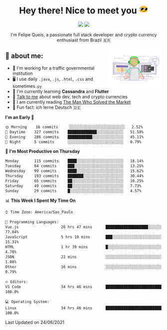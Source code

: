 
<h1 align="center">Hey there! Nice to meet you <img src="assets/sunglasses.gif" width="30"/></h1>

<p align="center">
  <a href="https://www.linkedin.com/in/fqueis"><img src="https://img.shields.io/badge/-LinkedIn-blue?style=flat&logo=Linkedin&logoColor=white" /></a>
  <a href="mailto:fqueis@gmail.com"><img src="https://img.shields.io/badge/-Gmail-c14438?style=flat&logo=Gmail&logoColor=white" /></a>
</p>

<p align="center">I'm Felipe Queis, a passionate full stack developer and crypto currency enthusiast from Brazil 🇧🇷</p>

<img width="35%" align="right" alt="fqueis" src="assets/profile.gif" /></p>

## 🤵 about me:

- 🏢 I'm working for a traffic governmental institution
- 🖥️ I use daily `.java`, `.js`, `.html`, `.css` and sometimes`.py`
- 🌱 I'm currently learning **Cassandra** and **Flutter**
- 💬 [Talk to me](https://github.com/fqueis/fqueis/discussions) about web dev, tech and crypto currencies
- 📖 I am currently reading [The Man Who Solved the Market](https://amzn.com/073521798X)
- 💭 Fun fact: ich lerne Deutsch 🇩🇪

<!--START_SECTION:waka-->
**I'm an Early 🐤** 

```text
🌞 Morning    16 commits     ░░░░░░░░░░░░░░░░░░░░░░░░░   2.52% 
🌆 Daytime    327 commits    █████████████░░░░░░░░░░░░   51.58% 
🌃 Evening    286 commits    ███████████░░░░░░░░░░░░░░   45.11% 
🌙 Night      5 commits      ░░░░░░░░░░░░░░░░░░░░░░░░░   0.79%

```
📅 **I'm Most Productive on Thursday** 

```text
Monday       115 commits    ████░░░░░░░░░░░░░░░░░░░░░   18.14% 
Tuesday      84 commits     ███░░░░░░░░░░░░░░░░░░░░░░   13.25% 
Wednesday    99 commits     ████░░░░░░░░░░░░░░░░░░░░░   15.62% 
Thursday     193 commits    ███████░░░░░░░░░░░░░░░░░░   30.44% 
Friday       65 commits     ██░░░░░░░░░░░░░░░░░░░░░░░   10.25% 
Saturday     49 commits     ██░░░░░░░░░░░░░░░░░░░░░░░   7.73% 
Sunday       29 commits     █░░░░░░░░░░░░░░░░░░░░░░░░   4.57%

```


📊 **This Week I Spent My Time On** 

```text
⌚︎ Time Zone: America/Sao_Paulo

💬 Programming Languages: 
Vue.js                   26 hrs 47 mins      ███████████████████░░░░░░   77.04% 
JavaScript               5 hrs 19 mins       ███░░░░░░░░░░░░░░░░░░░░░░   15.31% 
HTML                     1 hr 39 mins        █░░░░░░░░░░░░░░░░░░░░░░░░   4.78% 
JSON                     22 mins             ░░░░░░░░░░░░░░░░░░░░░░░░░   1.08% 
Other                    16 mins             ░░░░░░░░░░░░░░░░░░░░░░░░░   0.79%

🔥 Editors: 
VS Code                  34 hrs 46 mins      █████████████████████████   100.0%

💻 Operating System: 
Linux                    34 hrs 46 mins      █████████████████████████   100.0%

```


 Last Updated on 24/06/2021
<!--END_SECTION:waka-->
